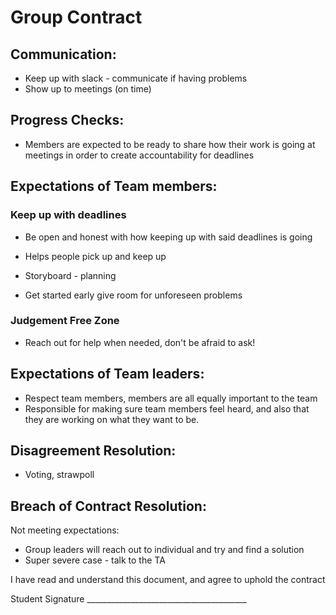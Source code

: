 # Group Contract

## Communication:
- Keep up with slack - communicate if having problems
- Show up to meetings (on time)

## Progress Checks:
- Members are expected to be ready to share how their work is going at meetings in order to create accountability for deadlines

## Expectations of Team members:

### Keep up with deadlines
- Be open and honest with how keeping up with said deadlines is going
- Helps people pick up and keep up
- Storyboard - planning

- Get started early give room for unforeseen problems

### Judgement Free Zone
- Reach out  for help when needed, don't be afraid to ask!

## Expectations of Team leaders:
- Respect team members, members are all equally important to the team
- Responsible for making sure team members feel heard, and also that they are working on what they want to be.

## Disagreement Resolution:
- Voting, strawpoll

## Breach of Contract Resolution:
Not meeting expectations:
- Group leaders will reach out to individual and try and find a solution
- Super severe case - talk to the TA


I have read and understand this document, and agree to uphold the contract

Student Signature ________________________________________

